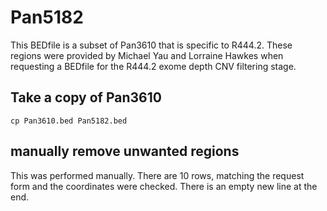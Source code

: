 # Pan5182
This BEDfile is a subset of Pan3610 that is specific to R444.2. 
These regions were provided by Michael Yau and Lorraine Hawkes when requesting a BEDfile for the R444.2 exome depth CNV filtering stage.

## Take a copy of Pan3610
`cp Pan3610.bed Pan5182.bed`

## manually remove unwanted regions
This was performed manually. There are 10 rows, matching the request form and the coordinates were checked. There is an empty new line at the end.
